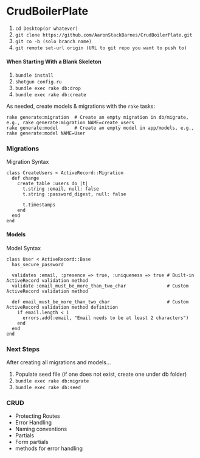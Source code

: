 # CrudBoilerPlate

1. `cd Desktop(or whatever)`
2. `git clone https://github.com/AaronStackBarnes/CrudBoilerPlate.git`
3. `git co -b (solo branch name)`
4. `git remote set-url origin (URL to git repo you want to push to)`

#### When Starting With a Blank Skeleton

1.  `bundle install`
2.  `shotgun config.ru`
3.  `bundle exec rake db:drop`
4.  `bundle exec rake db:create`

As needed, create models & migrations with the `rake` tasks:

```
rake generate:migration  # Create an empty migration in db/migrate, e.g., rake generate:migration NAME=create_users
rake generate:model      # Create an empty model in app/models, e.g., rake generate:model NAME=User
```
### Migrations
Migration Syntax
```
class CreateUsers < ActiveRecord::Migration
  def change
    create_table :users do |t|
      t.string :email, null: false
      t.string :password_digest, null: false

      t.timestamps
    end
  end
end
```

#### Models
Model Syntax
```
class User < ActiveRecord::Base
  has_secure_password

  validates :email, :presence => true, :uniqueness => true # Built-in ActiveRecord validation method
  validate :email_must_be_more_than_two_char               # Custom ActiveRecord validation method

  def email_must_be_more_than_two_char                     # Custom ActiveRecord validation method definition
    if email.length < 1
      errors.add(:email, "Email needs to be at least 2 characters")
    end
  end
end
```

### Next Steps
After creating all migrations and models...
1.  Populate seed file (if one does not exist, create one under db folder)
2.  `bundle exec rake db:migrate`
3.  `bundle exec rake db:seed`

### CRUD
* Protecting Routes
* Error Handling
* Naming conventions
* Partials
* Form partials
* methods for error handling
